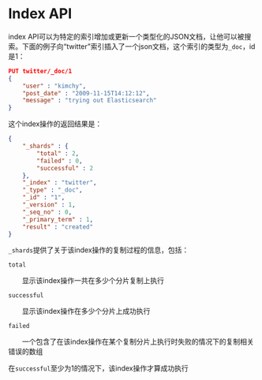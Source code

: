 # Index API

index API可以为特定的索引增加或更新一个类型化的JSON文档，让他可以被搜索。下面的例子向“twitter”索引插入了一个json文档，这个索引的类型为`_doc`，id是1：

```json
PUT twitter/_doc/1
{
    "user" : "kimchy",
    "post_date" : "2009-11-15T14:12:12",
    "message" : "trying out Elasticsearch"
}
```

这个index操作的返回结果是：

```json
{
    "_shards" : {
        "total" : 2,
        "failed" : 0,
        "successful" : 2
    },
    "_index" : "twitter",
    "_type" : "_doc",
    "_id" : "1",
    "_version" : 1,
    "_seq_no" : 0,
    "_primary_term" : 1,
    "result" : "created"
}
```

`_shards`提供了关于该index操作的复制过程的信息，包括：

`total`

&emsp;&emsp;显示该index操作一共在多少个分片复制上执行

`successful`

&emsp;&emsp;显示该index操作在多少个分片上成功执行

`failed`

&emsp;&emsp;一个包含了在该index操作在某个复制分片上执行时失败的情况下的复制相关错误的数组

在`successful`至少为1的情况下，该index操作才算成功执行